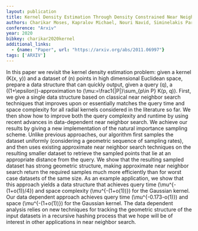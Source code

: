 ```yaml
---
layout: publication
title: Kernel Density Estimation Through Density Constrained Near Neighbor Search
authors: Charikar Moses, Kapralov Michael, Nouri Navid, Siminelakis Paris
conference: "Arxiv"
year: 2020
bibkey: charikar2020kernel
additional_links:
  - {name: "Paper", url: "https://arxiv.org/abs/2011.06997"}
tags: ['ARXIV']
---
```

In this paper we revisit the kernel density estimation problem: given a kernel \(K(x, y)\) and a dataset of \(n\) points in high dimensional Euclidean space, prepare a data structure that can quickly output, given a query \(q\), a \((1+\epsilon)\)-approximation to \(\mu:=\frac1\{\|P\|\}\sum_\{p\in P\} K(p, q)\). First, we give a single data structure based on classical near neighbor search techniques that improves upon or essentially matches the query time and space complexity for all radial kernels considered in the literature so far. We then show how to improve both the query complexity and runtime by using recent advances in data-dependent near neighbor search. We achieve our results by giving a new implementation of the natural importance sampling scheme. Unlike previous approaches, our algorithm first samples the dataset uniformly (considering a geometric sequence of sampling rates), and then uses existing approximate near neighbor search techniques on the resulting smaller dataset to retrieve the sampled points that lie at an appropriate distance from the query. We show that the resulting sampled dataset has strong geometric structure, making approximate near neighbor search return the required samples much more efficiently than for worst case datasets of the same size. As an example application, we show that this approach yields a data structure that achieves query time \(\mu^\{-(1+o(1))/4\}\) and space complexity \(\mu^\{-(1+o(1))\}\) for the Gaussian kernel. Our data dependent approach achieves query time \(\mu^\{-0.173-o(1)\}\) and space \(\mu^\{-(1+o(1))\}\) for the Gaussian kernel. The data dependent analysis relies on new techniques for tracking the geometric structure of the input datasets in a recursive hashing process that we hope will be of interest in other applications in near neighbor search.
